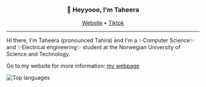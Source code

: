 <h3 align="center">👋 Heyyooo, I'm Taheera</h3>
<p align="center">
  <a href="https://www.taheera.no">Website</a> •
  <a href="https://www.tiktok.com/@taheera.py">Tiktok</a>
</p>

---
Hi there, I'm Taheera (pronounced Tahira) and I'm a ✨Computer Science✨ and ✨Electrical engineering✨ student at the Norwegian University of Science and Technology.

Go to my website for more information: [my webpage](https://taheera.no)


![Top languages](https://github-readme-stats.vercel.app/api/top-langs/?username=taheeraahmed&hide=jupyter%20notebook&show_icons=true&theme=radical/)
